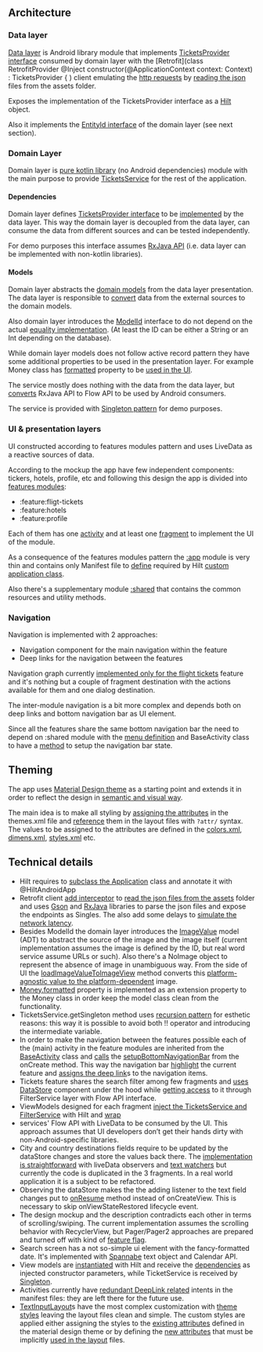 ## Architecture 

### Data layer

[Data layer](https://github.com/s4ysolutions/effective-mobile/tree/main/data/tickets) is Android
library module that implements [TicketsProvider interface](https://github.com/s4ysolutions/effective-mobile/blob/main/domain/src/main/java/solutions/s4y/effectm/domain/dependencies/TicketsProvider.kt) consumed
by domain layer with the [Retrofit](class RetrofitProvider @Inject constructor(@ApplicationContext context: Context) : TicketsProvider {
) client emulating
the [http requests](https://github.com/s4ysolutions/effective-mobile/blob/5ed6d48459ce884692fb5c4251f8c2af8c4ba904/data/tickets/src/main/java/solutions/s4y/effectm/provider/RestClient.kt#L16C1-L24C54)
by [reading the json](https://github.com/s4ysolutions/effective-mobile/blob/5ed6d48459ce884692fb5c4251f8c2af8c4ba904/data/tickets/src/main/java/solutions/s4y/effectm/provider/RestClient.kt#L40C1-L55C45) files from the assets folder.

Exposes the implementation of the TicketsProvider interface as a [Hilt](https://github.com/s4ysolutions/effective-mobile/blob/main/data/tickets/src/main/java/solutions/s4y/effectm/provider/TicketsProviderModule.kt) object.

Also it implements the [EntityId interface](https://github.com/s4ysolutions/effective-mobile/blob/main/data/tickets/src/main/java/solutions/s4y/effectm/provider/RemoteEntityId.kt) of the domain layer (see next section).

### Domain Layer

Domain layer is [pure kotlin library](https://github.com/s4ysolutions/effective-mobile/blob/5ed6d48459ce884692fb5c4251f8c2af8c4ba904/domain/build.gradle.kts#L3C1-L3C23)
(no Android dependencies) module with the main purpose to
provide [TicketsService](https://github.com/s4ysolutions/effective-mobile/blob/main/domain/src/main/java/solutions/s4y/effectm/domain/TicketsService.kt) for the rest of the application.

#### Dependencies

Domain layer defines [TicketsProvider interface](https://github.com/s4ysolutions/effective-mobile/blob/main/domain/src/main/java/solutions/s4y/effectm/domain/dependencies/TicketsProvider.kt)
to be [implemented](https://github.com/s4ysolutions/effective-mobile/blob/main/data/tickets/src/main/java/solutions/s4y/effectm/provider/RetrofitProvider.kt)
by the data layer. This way
the domain layer is decoupled from the data layer, can consume the data from different sources
and can be tested independently.

For demo purposes this interface assumes [RxJava API](https://github.com/s4ysolutions/effective-mobile/blob/5ed6d48459ce884692fb5c4251f8c2af8c4ba904/domain/src/main/java/solutions/s4y/effectm/domain/dependencies/TicketsProvider.kt#L9C24-L9C44)
(i.e. data layer can be implemented with non-kotlin libraries).

#### Models
Domain layer abstracts the [domain models](https://github.com/s4ysolutions/effective-mobile/tree/main/domain/src/main/java/solutions/s4y/effectm/domain/models)
from the data layer presentation. The data layer is
responsible to [convert](https://github.com/s4ysolutions/effective-mobile/blob/5ed6d48459ce884692fb5c4251f8c2af8c4ba904/data/tickets/src/main/java/solutions/s4y/effectm/provider/json/JsonOffer.kt#L14C1-L28C10)
data from the external sources to the domain models.

Also domain layer introduces the [ModelId](https://github.com/s4ysolutions/effective-mobile/blob/main/domain/src/main/java/solutions/s4y/effectm/domain/models/ModelId.kt)
interface to do not depend on the actual [equality
implementation](https://github.com/s4ysolutions/effective-mobile/blob/5ed6d48459ce884692fb5c4251f8c2af8c4ba904/data/tickets/src/main/java/solutions/s4y/effectm/provider/RemoteEntityId.kt#L5C1-L5C51).
(At least the ID can be either a String or an Int depending on the database).

While domain layer models does not follow active record pattern they have some additional properties
to be used in the presentation layer. For example Money class has [formatted](https://github.com/s4ysolutions/effective-mobile/blob/5ed6d48459ce884692fb5c4251f8c2af8c4ba904/domain/src/main/java/solutions/s4y/effectm/domain/models/Money.kt#L15C1-L18C34)
property to be [used in the UI](https://github.com/s4ysolutions/effective-mobile/blob/5ed6d48459ce884692fb5c4251f8c2af8c4ba904/feature/flight-tickets/src/main/java/solutions/s4y/effectivem/flight_tickets/screens/search/TicketsOffersRecyclerViewAdapter.kt#L78C1-L78C57).

The service mostly does nothing with the data from the data layer, but [converts](https://github.com/s4ysolutions/effective-mobile/blob/5ed6d48459ce884692fb5c4251f8c2af8c4ba904/domain/src/main/java/solutions/s4y/effectm/domain/TicketsService.kt#L8C54-L8C78)
RxJava API to Flow API to be used by Android consumers.

The service is provided with [Singleton pattern](https://github.com/s4ysolutions/effective-mobile/blob/5ed6d48459ce884692fb5c4251f8c2af8c4ba904/domain/src/main/java/solutions/s4y/effectm/domain/TicketsService.kt#L15C1-L19C10)
for demo purposes.

### UI & presentation layers

UI constructed according to features modules pattern and uses LiveData as a reactive sources of data.

According to the mockup the app have few independent components: tickers, hotels, profile, etc and
following this design the app is divided into [features modules](https://github.com/s4ysolutions/effective-mobile/tree/main/feature): 
 - :feature:fligt-tickets
 - :feature:hotels
 - :feature:profile

Each of them has one [activity](https://github.com/s4ysolutions/effective-mobile/blob/main/feature/profile/src/main/java/solutions/s4y/effectivem/profile/ProfileActivity.kt)
and at least one [fragment](https://github.com/s4ysolutions/effective-mobile/blob/main/feature/profile/src/main/java/solutions/s4y/effectivem/profile/screens/home/HomeFragment.kt)
to implement the UI of the module.

As a consequence of the features modules pattern the [:app](https://github.com/s4ysolutions/effective-mobile/tree/main/app)
module is very thin and contains only Manifest file to [define](https://github.com/s4ysolutions/effective-mobile/blob/d61adde3936a6dede590bf8865f3435aba230430/app/src/main/AndroidManifest.xml#L6C1-L6C39) required by Hilt [custom application class](https://github.com/s4ysolutions/effective-mobile/blob/main/app/src/main/java/solutions/s4y/effectivem/TheApplication.kt).

Also there's a supplementary module [:shared](https://github.com/s4ysolutions/effective-mobile/tree/main/shared) that contains the common resources and utility methods.

### Navigation

Navigation is implemented with 2 approaches:
 - Navigation component for the main navigation within the feature
 - Deep links for the navigation between the features

Navigation graph currently [implemented only for the flight tickets](https://github.com/s4ysolutions/effective-mobile/blob/main/feature/flight-tickets/src/main/res/navigation/flight_navigation.xml)
feature and it's nothing but a couple of fragment destination with the actions available for them and one dialog destination.

The inter-module navigation is a bit more complex and depends both on deep links and bottom navigation
bar as UI element.

Since all the features share the same bottom navigation bar the need to depend on :shared module
with the [menu definition](https://github.com/s4ysolutions/effective-mobile/blob/main/shared/src/main/res/menu/bottom_nav_menu.xml)
and BaseActivity class to have a [method](https://github.com/s4ysolutions/effective-mobile/blob/5ed6d48459ce884692fb5c4251f8c2af8c4ba904/shared/src/main/java/solutions/s4y/effectivem/views/BaseActivity.kt#L10C1-L10C94)
to setup the navigation bar state.

## Theming

The app uses [Material Design theme](https://github.com/s4ysolutions/effective-mobile/blob/5ed6d48459ce884692fb5c4251f8c2af8c4ba904/shared/src/main/res/values/themes.xml#L3C1-L3C70)
as a starting point and extends it in order to reflect the
design in [semantic and visual way](https://github.com/s4ysolutions/effective-mobile/blob/5ed6d48459ce884692fb5c4251f8c2af8c4ba904/shared/src/main/res/values/themes.xml#L45C1-L52C72).

The main idea is to make all styling by [assigning the attributes](https://github.com/s4ysolutions/effective-mobile/blob/5ed6d48459ce884692fb5c4251f8c2af8c4ba904/shared/src/main/res/values/themes.xml#L4C1-L76C79)
in the themes.xml file and [reference](https://github.com/s4ysolutions/effective-mobile/blob/5ed6d48459ce884692fb5c4251f8c2af8c4ba904/feature/flight-tickets/src/main/res/layout/card_search.xml#L61C21-L61C62)
them in the layout files with `?attr/` syntax. The values to be assigned to the attributes are
defined in the [colors.xml](https://github.com/s4ysolutions/effective-mobile/blob/main/shared/src/main/res/values/colors.xml),
[dimens.xml](https://github.com/s4ysolutions/effective-mobile/blob/main/shared/src/main/res/values/dimens.xml),
[styles.xml](https://github.com/s4ysolutions/effective-mobile/blob/main/shared/src/main/res/values/styles.xml) etc.


## Technical details

 - Hilt requires to [subclass the Application](https://github.com/s4ysolutions/effective-mobile/blob/5ed6d48459ce884692fb5c4251f8c2af8c4ba904/app/src/main/java/solutions/s4y/effectivem/TheApplication.kt#L5C1-L7C2) class and annotate it with @HiltAndroidApp
 - Retrofit client [add interceptor](https://github.com/s4ysolutions/effective-mobile/blob/5ed6d48459ce884692fb5c4251f8c2af8c4ba904/data/tickets/src/main/java/solutions/s4y/effectm/provider/RestClient.kt#L32C1-L33C43)
   to [read the json files from the assets](https://github.com/s4ysolutions/effective-mobile/blob/5ed6d48459ce884692fb5c4251f8c2af8c4ba904/data/tickets/src/main/java/solutions/s4y/effectm/provider/RestClient.kt#L42C1-L55C45)
    folder and uses [Gson](https://github.com/s4ysolutions/effective-mobile/blob/5ed6d48459ce884692fb5c4251f8c2af8c4ba904/data/tickets/src/main/java/solutions/s4y/effectm/provider/RestClient.kt#L70C25-L70C76)
    and [RxJava](https://github.com/s4ysolutions/effective-mobile/blob/5ed6d48459ce884692fb5c4251f8c2af8c4ba904/data/tickets/src/main/java/solutions/s4y/effectm/provider/RestClient.kt#L70C25-L70C76)
   libraries to parse the json files and expose the endpoints as Singles. The also add
   some delays to [simulate the network latency](https://github.com/s4ysolutions/effective-mobile/blob/5ed6d48459ce884692fb5c4251f8c2af8c4ba904/data/tickets/src/main/java/solutions/s4y/effectm/provider/RetrofitProvider.kt#L21C11-L21C67).
 - Besides ModelId the domain layer introduces the [ImageValue](https://github.com/s4ysolutions/effective-mobile/blob/main/domain/src/main/java/solutions/s4y/effectm/domain/models/ImageValue.kt) model (ADT) to abstract the source of the
    image and the image itself (current implementation assumes the image is defined by the ID, but 
    real word service assume URLs or such). Also there's a NoImage object to represent the absence
   of image in unambiguous way. From the side of UI the [loadImageValueToImageView](https://github.com/s4ysolutions/effective-mobile/blob/5ed6d48459ce884692fb5c4251f8c2af8c4ba904/feature/flight-tickets/src/main/java/solutions/s4y/effectivem/flight_tickets/screens/home/OffersRecyclerViewAdapter.kt#L78C1-L96C10) method converts
   this [platform-agnostic value to the platform-dependent](https://github.com/s4ysolutions/effective-mobile/blob/5ed6d48459ce884692fb5c4251f8c2af8c4ba904/feature/flight-tickets/src/main/java/solutions/s4y/effectivem/flight_tickets/screens/home/OffersRecyclerViewAdapter.kt#L78C1-L96C10) image.
 - [Money.formatted](https://github.com/s4ysolutions/effective-mobile/blob/main/domain/src/main/java/solutions/s4y/effectm/domain/models/Money.kt) property is implemented as an extension property to the Money class in order keep
   the model class clean from the functionality.
 - TicketsService.getSingleton method uses [recursion pattern](https://github.com/s4ysolutions/effective-mobile/blob/5ed6d48459ce884692fb5c4251f8c2af8c4ba904/domain/src/main/java/solutions/s4y/effectm/domain/TicketsService.kt#L18C12-L18C41) for esthetic reasons: this way it is
   possible to avoid both !! operator and introducing the intermediate variable.
 - In order to make the navigation between the features possible each of the (main) activity in the
   feature modules are inherited from the [BaseActivity](https://github.com/s4ysolutions/effective-mobile/blob/5ed6d48459ce884692fb5c4251f8c2af8c4ba904/feature/flight-tickets/src/main/java/solutions/s4y/effectivem/flight_tickets/FlightTicketsActivity.kt#L10C1-L10C47) class and
   [calls](https://github.com/s4ysolutions/effective-mobile/blob/5ed6d48459ce884692fb5c4251f8c2af8c4ba904/feature/flight-tickets/src/main/java/solutions/s4y/effectivem/flight_tickets/FlightTicketsActivity.kt#L22C9-L22C106)
   the [setupBottomNavigationBar](https://github.com/s4ysolutions/effective-mobile/blob/5ed6d48459ce884692fb5c4251f8c2af8c4ba904/shared/src/main/java/solutions/s4y/effectivem/views/BaseActivity.kt#L10C14-L10C92)
   from the onCreate method. This way the navigation bar [highlight](https://github.com/s4ysolutions/effective-mobile/blob/5ed6d48459ce884692fb5c4251f8c2af8c4ba904/shared/src/main/java/solutions/s4y/effectivem/views/BaseActivity.kt#L14C13-L14C68)
   the current feature and [assigns
   the deep link](https://github.com/s4ysolutions/effective-mobile/blob/5ed6d48459ce884692fb5c4251f8c2af8c4ba904/shared/src/main/java/solutions/s4y/effectivem/views/BaseActivity.kt#L17C1-L21C38)s to the navigation items.
 - Tickets feature shares the search filter among few fragments and [uses DataStore](https://github.com/s4ysolutions/effective-mobile/blob/5ed6d48459ce884692fb5c4251f8c2af8c4ba904/feature/flight-tickets/src/main/java/solutions/s4y/effectivem/flight_tickets/state/FilterService.kt#L17C1-L17C94)
   component under the hood
   while [getting access](https://github.com/s4ysolutions/effective-mobile/blob/5ed6d48459ce884692fb5c4251f8c2af8c4ba904/feature/flight-tickets/src/main/java/solutions/s4y/effectivem/flight_tickets/state/FilterService.kt#L28C1-L32C45)
   to it through FilterService layer with Flow API interface.
 - ViewModels designed for each fragment [inject the TicketsService and FilterService](https://github.com/s4ysolutions/effective-mobile/blob/5ed6d48459ce884692fb5c4251f8c2af8c4ba904/feature/flight-tickets/src/main/java/solutions/s4y/effectivem/flight_tickets/screens/home/HomeViewModel.kt#L15C1-L19C4)
   with Hilt and
   [wrap](https://github.com/s4ysolutions/effective-mobile/blob/5ed6d48459ce884692fb5c4251f8c2af8c4ba904/feature/flight-tickets/src/main/java/solutions/s4y/effectivem/flight_tickets/screens/home/HomeViewModel.kt#L22C1-L25C6)
 - services' Flow API with LiveData to be consumed by the UI. This approach assumes that UI
   developers don’t get their hands dirty with non-Android-specific libraries.
 - City and country destinations fields require to be updated by the dataStore changes and store
   the values back there. The [implementation is straightforward](https://github.com/s4ysolutions/effective-mobile/blob/5ed6d48459ce884692fb5c4251f8c2af8c4ba904/feature/flight-tickets/src/main/java/solutions/s4y/effectivem/flight_tickets/screens/home/HomeFragment.kt#L121C1-L144C10) with liveData observers and [text
    watchers](https://github.com/s4ysolutions/effective-mobile/blob/5ed6d48459ce884692fb5c4251f8c2af8c4ba904/feature/flight-tickets/src/main/java/solutions/s4y/effectivem/flight_tickets/screens/home/HomeFragment.kt#L209C1-L263C6)
    but currently the code is duplicated in the 3 fragments. In a real world application 
    it is a subject to be refactored.
 - Observing the dataStore makes the the adding listener to the text field changes put to [onResume](https://github.com/s4ysolutions/effective-mobile/blob/5ed6d48459ce884692fb5c4251f8c2af8c4ba904/feature/flight-tickets/src/main/java/solutions/s4y/effectivem/flight_tickets/screens/home/HomeFragment.kt#L198C1-L207C6)
   method instead of onCreateView. This is necessary to skip onViewStateRestored lifecycle event.
 - The design mockup and the description contradicts each other in terms of scrolling/swiping. The
   current implementation assumes the scrolling behavior with RecyclerView, but Pager/Pager2 approaches
   are prepared and turned off with kind of [feature flag](https://github.com/s4ysolutions/effective-mobile/blob/5ed6d48459ce884692fb5c4251f8c2af8c4ba904/feature/flight-tickets/src/main/java/solutions/s4y/effectivem/flight_tickets/screens/home/HomeFragment.kt#L53C1-L53C40).
 - Search screen has a not so-simple ui element with the fancy-formatted date. It's implemented with
   [Spannabe](https://github.com/s4ysolutions/effective-mobile/blob/5ed6d48459ce884692fb5c4251f8c2af8c4ba904/feature/flight-tickets/src/main/java/solutions/s4y/effectivem/flight_tickets/screens/search/SearchFragment.kt#L198C1-L205C14) text object and Calendar API.
 - View models are [instantiated](https://github.com/s4ysolutions/effective-mobile/blob/d61adde3936a6dede590bf8865f3435aba230430/feature/flight-tickets/src/main/java/solutions/s4y/effectivem/flight_tickets/screens/home/HomeFragment.kt#L30C1-L30C57) with Hilt
   and receive the [dependencies](https://github.com/s4ysolutions/effective-mobile/blob/d61adde3936a6dede590bf8865f3435aba230430/feature/flight-tickets/src/main/java/solutions/s4y/effectivem/flight_tickets/screens/home/HomeViewModel.kt#L15C1-L18C45)
   as injected constructor parameters, while TicketService is received by [Singleton](https://github.com/s4ysolutions/effective-mobile/blob/d61adde3936a6dede590bf8865f3435aba230430/feature/flight-tickets/src/main/java/solutions/s4y/effectivem/flight_tickets/screens/home/HomeViewModel.kt#L33C3-L34C1).
 - Activities currently have [redundant DeepLink related](https://github.com/s4ysolutions/effective-mobile/blob/09ceceb67c5ff2718ab3ed4f341b59b616ad9e69/feature/flight-tickets/src/main/AndroidManifest.xml#L17C1-L20C48) intents in the manifest files: they are left
   there for the future use.
 - [TextInputLayout](https://github.com/s4ysolutions/effective-mobile/blob/569cf82bb95f580927e94fa0aeb9e2c2334c9920/feature/flight-tickets/src/main/res/layout/card_search.xml#L46C1-L56C73)s have the most complex customization with [theme styles](https://github.com/s4ysolutions/effective-mobile/blob/569cf82bb95f580927e94fa0aeb9e2c2334c9920/shared/src/main/res/values/styles.xml#L67C1-L84C13)
   leaving the layout files clean and simple. The custom styles are applied either assigning the
   styles to the [existing attributes](https://github.com/s4ysolutions/effective-mobile/blob/569cf82bb95f580927e94fa0aeb9e2c2334c9920/shared/src/main/res/values/themes.xml#L54C1-L55C82) defined in the material design theme or by defining the [new
   attributes](https://github.com/s4ysolutions/effective-mobile/blob/7f6612791981fe7ec09df7feefc0c610630a1adf/shared/src/main/res/values/attrs.xml#L15C1-L15C62) that must be implicitly [used in the layout](https://github.com/s4ysolutions/effective-mobile/blob/d61adde3936a6dede590bf8865f3435aba230430/feature/flight-tickets/src/main/res/layout/fragment_search.xml#L205) files.